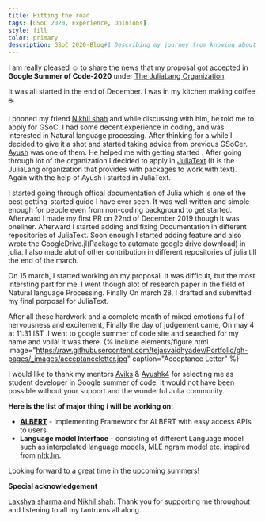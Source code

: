 ```yaml
---
title: Hitting the road
tags: [GSoC 2020, Experience, Opinions]
style: fill
color: primary
description: GSoC 2020-Blog#1 Describing my journey from knowing about the GSoC to getting selected as student developer.
---
```





I am really pleased :relaxed: to share the news that my proposal got accepted in **Google Summer of Code-2020** under [The JuliaLang Organization](https://julialang.org/).

It was all started in the end of December. I was in my kitchen making coffee. :coffee:

I phoned my friend [Nikhil shah](https://www.linkedin.com/in/iamshnik/) and while discussing with him, he told me to apply for GSoC. I had some decent experience in coding, and was interested in Natural language processing. After thinking for a while I decided to give it a shot and started taking advice from previous GSoCer. [Ayush](https://ayushk4.github.io/) was one of them. He helped me with getting started . After going through lot of the organization I decided to apply in [JuliaText](https://github.com/JuliaText) (It is the JuliaLang organization that provides with packages to work with text). Again with the help of Ayush i started in JuliaText.

I started going through offical documentation of Julia which is one of the best getting-started guide I have ever seen. It was well written and simple enough for people even from non-coding background to get started. Afterward I made my first PR on 22nd of December 2019 though It was oneliner. Afterward I started adding and fixing Documentation in different repositories of JuliaText. Soon enough I started adding feature and also wrote the GoogleDrive.jl(Package to automate google drive download) in julia. I also made alot of other contribution in different repositories of julia till the end of the march. 

On 15 march, I started working on my proposal. It was difficult, but the most intersting part for me. I went though alot of research paper in the field of Natural language Processing.
Finally On march 28, I drafted and submitted my final porposal for JuliaText.

After all these hardwork and a complete month of mixed emotions full of nervousness and excitement, Finally the day of judgement came, On may 4 at 11:31 IST .I went to google summer of code site and searched for my name and voilà! it was there.
{% include elements/figure.html image="https://raw.githubusercontent.com/tejasvaidhyadev/Portfolio/gh-pages/_images/acceptanceletter.jpg" caption="Acceptance Letter" %}

I would like to thank my mentors [Aviks](https://github.com/aviks/) & [Ayushk4](https://ayushk4.github.io/) for selecting me as student developer in Google summer of code. It would not have been possible without your support and the wonderful Julia community. 

**Here is the list of major thing i will be working on:**

- **[ALBERT](https://arxiv.org/pdf/1909.11942.pdf)** - Implementing Framework for ALBERT with easy access APIs to users
- **Language model Interface** - consisting of different Language model such as interpolated language models, MLE ngram model etc. inspired from [nltk.lm](https://www.nltk.org/api/nltk.lm.html). 

Looking forward to a great time in the upcoming summers!

**Special acknowledgement**

[Lakshya sharma](https://www.linkedin.com/in/lakshya-sharma-5079/) and [Nikhil shah](https://www.linkedin.com/in/iamshnik/): Thank you for supporting me throughout and listening to all my tantrums all along. 


